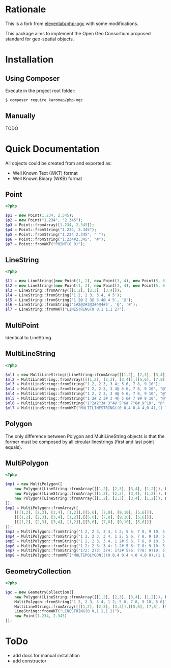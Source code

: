 # Rationale

This is a fork from [elevenlab/php-ogc](https://github.com/eleven-lab/php-ogc) with some modifications.

This package aims to implement the Open Geo Consortium proposed standard for geo-spatial objects.

# Installation

## Using Composer

Execute in the project root folder:

```bash
$ composer require karomap/php-ogc
```

## Manually

TODO

# Quick Documentation

All objects could be created from and exported as:
- Well Known Text (WKT) format
- Well Known Binary (WKB) format

## Point

```php
<?php

$p1 = new Point(1.234, 2.345);
$p2 = new Point("1.234", "2.345");
$p3 = Point::fromArray([1.234, 2.345]);
$p4 = Point::fromString("1.234, 2.345");
$p5 = Point::fromString("1.234 2.345", " ");
$p6 = Point::fromString("1.234#2.345", "#");
$p7 = Point::fromWKT("POINT(0 0)");
```

## LineString

```php
<?php

$l1 = new LineString([new Point(1, 2), new Point(3, 4), new Point(5, 6)]);
$l2 = new LineString([new Point(1, 2), new Point(3, 4), new Point(5, 6), new Point(1, 2)]);
$l3 = LineString::fromArray([[1,2], [2,3], [3,4]]);
$l4 = LineString::fromString('1 2, 2 3, 3 4, 4 5');
$l5 = LineString::fromString('1 2@ 2 3@ 3 4@ 4 5', '@');
$l6 = LineString::fromString('1#2@2#3@3#4@4#5', '@', '#');
$l7 = LineString::fromWKT("LINESTRING(0 0,1 1,1 2)");
```

## MultiPoint

Identical to LineString.

## MultiLineString

```php
<?php

$ml1 = new MultiLineString([LineString::fromArray([[1,2], [2,3], [3,4]]), LineString::fromArray([[5,6], [7,8], [9,10]])]);
$ml2 = MultiLineString::fromArray([[[1,2], [2,3], [3,4]],[[5,6], [7,8], [9,10]]]);
$ml3 = MultiLineString::fromString("1 2, 2 3, 3 4; 5 6, 7 8, 9 10");
$ml4 = MultiLineString::fromString("1 2, 2 3, 3 4@ 5 6, 7 8, 9 10", "@");
$ml4 = MultiLineString::fromString("1 2, 2 3, 3 4@ 5 6, 7 8, 9 10", "@");
$ml5 = MultiLineString::fromString("1 2# 2 3# 3 4@ 5 6# 7 8# 9 10", "@", "#");
$ml6 = MultiLineString::fromString("1^2#2^3# 3^4@ 5^6# 7^8# 9^10", "@", "#", "^");
$ml7 = MultiLineString::fromWKT("MULTILINESTRING((0 0,4 0,4 4,0 4),(1 1, 2 1, 2 2, 1 2))");
```

## Polygon

The only difference between Polygon and MultiLineString objects is that the former must be composed by all circular linestrings (first and last point equals).

## MultiPolygon

```php
<?php

$mp1 = new MultiPolygon([
    new Polygon([LineString::fromArray([[1,2], [2,3], [3,4], [1,2]]), LineString::fromArray([[5,6], [7,8], [9,10], [5,6]])]),
    new Polygon([LineString::fromArray([[1,2], [2,3], [3,4], [1,2]]), LineString::fromArray([[5,6], [7,8], [9,10], [5,6]])]),
    new Polygon([LineString::fromArray([[1,2], [2,3], [3,4], [1,2]]), LineString::fromArray([[5,6], [7,8], [9,10], [5,6]])])
]);
$mp2 = MultiPolygon::fromArray([
    [[[1,2], [2,3], [3,4], [1,2]],[[5,6], [7,8], [9,10], [5,6]]],
    [[[1,2], [2,3], [3,4], [1,2]],[[5,6], [7,8], [9,10], [5,6]]],
    [[[1,2], [2,3], [3,4], [1,2]],[[5,6], [7,8], [9,10], [5,6]]]
]);
$mp3 = MultiPolygon::fromString("1 2, 2 3, 3 4, 1 2; 5 6, 7 8, 9 10, 5 6|1 2, 2 3, 3 4, 1 2; 5 6, 7 8, 9 10, 5 6|1 2, 2 3, 3 4, 1 2; 5 6, 7 8, 9 10, 5 6");
$mp4 = MultiPolygon::fromString("1 2, 2 3, 3 4, 1 2; 5 6, 7 8, 9 10, 5 6%1 2, 2 3, 3 4, 1 2; 5 6, 7 8, 9 10, 5 6%1 2, 2 3, 3 4, 1 2; 5 6, 7 8, 9 10, 5 6", "%");
$mp5 = MultiPolygon::fromString("1 2, 2 3, 3 4, 1 2# 5 6, 7 8, 9 10, 5 6%1 2, 2 3, 3 4, 1 2# 5 6, 7 8, 9 10, 5 6%1 2, 2 3, 3 4, 1 2# 5 6, 7 8, 9 10, 5 6", "%", "#");
$mp6 = MultiPolygon::fromString("1 2: 2 3: 3 4: 1 2# 5 6: 7 8: 9 10: 5 6%1 2: 2 3: 3 4: 1 2# 5 6: 7 8: 9 10: 5 6%1 2: 2 3: 3 4: 1 2# 5 6: 7 8: 9 10: 5 6", "%", "#", ":");
$mp7 = MultiPolygon::fromString("1?2: 2?3: 3?4: 1?2# 5?6: 7?8: 9?10: 5?6%1?2: 2?3: 3?4: 1?2# 5?6: 7?8: 9?10: 5?6%1?2: 2?3: 3?4: 1?2# 5?6: 7?8: 9?10: 5?6", "%", "#", ":", "?");
$mp8 = MultiPolygon::fromWKT("MULTIPOLYGON(((0 0,4 0,4 4,0 4,0 0),(1 1,2 1,2 2,1 2,1 1)),((-1 -1,-1 -2,-2 -2,-2 -1,-1 -1)))");

```

## GeometryCollection

```php
<?php

$gc = new GeometryCollection([
    new Polygon([LineString::fromArray([[1,2], [2,3], [3,4], [1,2]]), LineString::fromArray([[5,6], [7,8], [9,10], [5,6]])]),
    MultiPolygon::fromString("1 2, 2 3, 3 4, 1 2; 5 6, 7 8, 9 10, 5 6|1 2, 2 3, 3 4, 1 2; 5 6, 7 8, 9 10, 5 6|1 2, 2 3, 3 4, 1 2; 5 6, 7 8, 9 10, 5 6"),
    MultiLineString::fromArray([[[1,2], [2,3], [3,4]],[[5,6], [7,8], [9,10]]]),
    LineString::fromWKT("LINESTRING(0 0,1 1,1 2)"),
    new Point(1.234, 2.345)
]);

```

# ToDo

- add docs for manual installation
- add constructor
